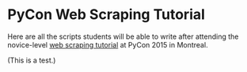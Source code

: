 # PyCon Web Scraping Tutorial

Here are all the scripts students will be able to write after attending the novice-level [web scraping tutorial](https://us.pycon.org/2015/schedule/presentation/318/) at PyCon 2015 in Montreal.

(This is a test.)
